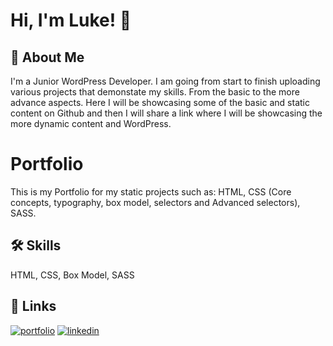 
# Hi, I'm Luke! 👋


## 🚀 About Me
I'm a Junior WordPress Developer.
I am going from start to finish uploading various projects that demonstate my skills.
From the basic to the more advance aspects.
Here I will be showcasing some of the basic and static content on Github and then I will share a link where I will be showcasing the more dynamic content and WordPress.


# Portfolio 

This is my Portfolio for my static projects such as: HTML, CSS (Core concepts, typography, box model, selectors and Advanced selectors), SASS.


## 🛠 Skills
 HTML, CSS, Box Model, SASS


## 🔗 Links
[![portfolio](https://img.shields.io/badge/my_portfolio-000?style=for-the-badge&logo=ko-fi&logoColor=white)](#)
[![linkedin](https://img.shields.io/badge/linkedin-0A66C2?style=for-the-badge&logo=linkedin&logoColor=white)](https://www.linkedin.com/in/luke-mersh-88b11254/)


